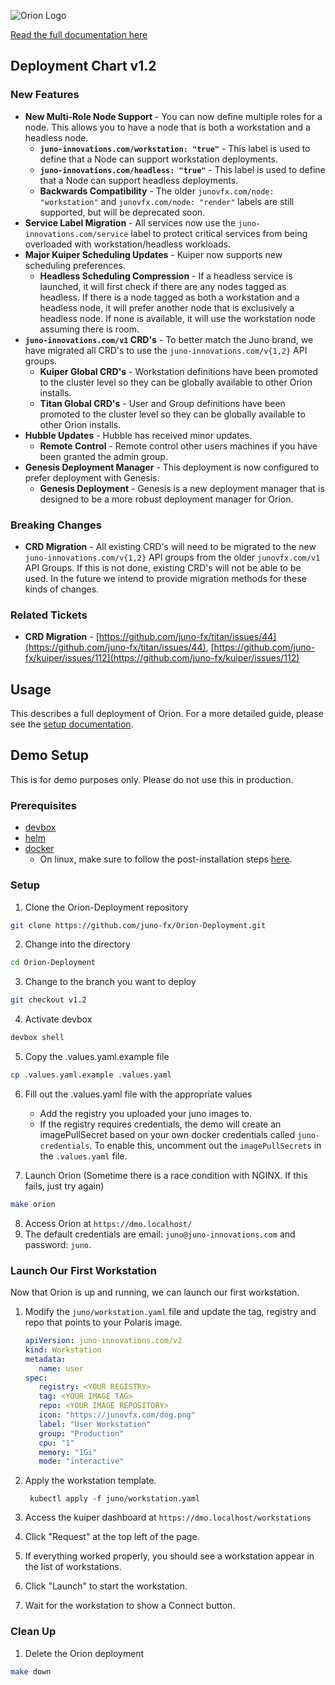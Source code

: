 
![Orion Logo](https://juno-fx.github.io/Orion-Documentation/assets/orion.png)

[Read the full documentation here](https://juno-fx.github.io/Orion-Documentation/)

## Deployment Chart v1.2

### New Features

- **New Multi-Role Node Support** - You can now define multiple roles for a node. This allows you to have a node that is both a workstation and a headless node.
  - **`juno-innovations.com/workstation: "true"`** - This label is used to define that a Node can support workstation deployments.
  - **`juno-innovations.com/headless: "true"`** - This label is used to define that a Node can support headless deployments.
  - **Backwards Compatibility** - The older `junovfx.com/node: "workstation"` and `junovfx.com/node: "render"` labels are still supported, but will be deprecated soon.
- **Service Label Migration** - All services now use the `juno-innovations.com/service` label to protect critical services from being overloaded with workstation/headless workloads.
- **Major Kuiper Scheduling Updates** - Kuiper now supports new scheduling preferences.
  - **Headless Scheduling Compression** - If a headless service is launched, it will first check if there are any nodes tagged as headless. If there is a node tagged as both a workstation and a headless node, it will prefer another node that is exclusively a headless node. If none is available, it will use the workstation node assuming there is room.
- **`juno-innovations.com/v1` CRD's** - To better match the Juno brand, we have migrated all CRD's to use the `juno-innovations.com/v{1,2}` API groups.
  - **Kuiper Global CRD's** - Workstation definitions have been promoted to the cluster level so they can be globally available to other Orion installs.
  - **Titan Global CRD's** - User and Group definitions have been promoted to the cluster level so they can be globally available to other Orion installs.
- **Hubble Updates** - Hubble has received minor updates.
  - **Remote Control** - Remote control other users machines if you have been granted the admin group.
- **Genesis Deployment Manager** - This deployment is now configured to prefer deployment with Genesis.
  - **Genesis Deployment** - Genesis is a new deployment manager that is designed to be a more robust deployment manager for Orion.

### Breaking Changes

- **CRD Migration** - All existing CRD's will need to be migrated to the new `juno-innovations.com/v{1,2}` API groups from the older `junovfx.com/v1` API Groups. If this is not done, existing CRD's will not be able to be used. In the future we intend to provide migration methods for these kinds of changes.


### Related Tickets

- **CRD Migration** - [https://github.com/juno-fx/titan/issues/44](https://github.com/juno-fx/titan/issues/44), [https://github.com/juno-fx/kuiper/issues/112](https://github.com/juno-fx/kuiper/issues/112)

## Usage

This describes a full deployment of Orion. For a more detailed guide, please see the [setup documentation](https://juno-fx.github.io/Orion-Documentation/installation/deployments/).

## Demo Setup

This is for demo purposes only. Please do not use this in production.

### Prerequisites

- [devbox](https://www.jetify.com/docs/devbox/installing_devbox/)
- [helm](https://helm.sh/docs/intro/quickstart/)
- [docker](https://github.com/docker/docker-install?tab=readme-ov-file#dockerdocker-install)
  - On linux, make sure to follow the post-installation steps [here](https://docs.docker.com/engine/install/linux-postinstall/).

### Setup

1. Clone the Orion-Deployment repository
```bash
git clone https://github.com/juno-fx/Orion-Deployment.git
```

2. Change into the directory
```bash
cd Orion-Deployment
```

3. Change to the branch you want to deploy
```bash
git checkout v1.2
```

4. Activate devbox
```bash
devbox shell
```

5. Copy the .values.yaml.example file
```bash
cp .values.yaml.example .values.yaml
```

6. Fill out the .values.yaml file with the appropriate values
    * Add the registry you uploaded your juno images to.
    * If the registry requires credentials, the demo will create an imagePullSecret based on your own docker credentials called `juno-credentials`. To enable this, uncomment out the `imagePullSecrets` in the `.values.yaml` file. 

7. Launch Orion (Sometime there is a race condition with NGINX. If this fails, just try again)
```bash
make orion
```

8. Access Orion at `https://dmo.localhost/`
9. The default credentials are email: `juno@juno-innovations.com` and password: `juno`.

### Launch Our First Workstation

Now that Orion is up and running, we can launch our first workstation.

1. Modify the `juno/workstation.yaml` file and update the tag, registry and repo that points to your Polaris image.
   ```yaml
   apiVersion: juno-innovations.com/v2
   kind: Workstation
   metadata:
      name: user
   spec:
      registry: <YOUR REGISTRY>
      tag: <YOUR IMAGE TAG>
      repo: <YOUR IMAGE REPOSITORY>
      icon: "https://junovfx.com/dog.png"
      label: "User Workstation"
      group: "Production"
      cpu: "1"
      memory: "1Gi"
      mode: "interactive"
   ```

2. Apply the workstation template.
   ```shell
    kubectl apply -f juno/workstation.yaml
   ```

3. Access the kuiper dashboard at `https://dmo.localhost/workstations`
4. Click "Request" at the top left of the page.
5. If everything worked properly, you should see a workstation appear in the list of workstations.
6. Click "Launch" to start the workstation.
7. Wait for the workstation to show a Connect button.

### Clean Up

1. Delete the Orion deployment
```bash
make down
```

